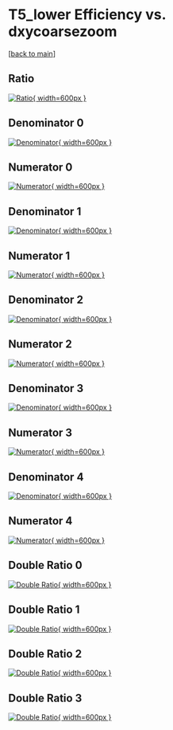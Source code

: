 # T5_lower Efficiency vs. dxycoarsezoom

[[back to main](./)]



## Ratio

[![Ratio](../mtv/var/T5_lower_base_321_0_eff_dxycoarsezoom.png){ width=600px }](../mtv/var/T5_lower_base_321_0_eff_dxycoarsezoom.pdf)

## Denominator 0

[![Denominator](../mtv/den/T5_lower_base_321_0_eff_dxycoarsezoom_den0.png){ width=600px }](../mtv/den/T5_lower_base_321_0_eff_dxycoarsezoom_den0.pdf)

## Numerator 0

[![Numerator](../mtv/num/T5_lower_base_321_0_eff_dxycoarsezoom_num0.png){ width=600px }](../mtv/num/T5_lower_base_321_0_eff_dxycoarsezoom_num0.pdf)

## Denominator 1

[![Denominator](../mtv/den/T5_lower_base_321_0_eff_dxycoarsezoom_den1.png){ width=600px }](../mtv/den/T5_lower_base_321_0_eff_dxycoarsezoom_den1.pdf)

## Numerator 1

[![Numerator](../mtv/num/T5_lower_base_321_0_eff_dxycoarsezoom_num1.png){ width=600px }](../mtv/num/T5_lower_base_321_0_eff_dxycoarsezoom_num1.pdf)

## Denominator 2

[![Denominator](../mtv/den/T5_lower_base_321_0_eff_dxycoarsezoom_den2.png){ width=600px }](../mtv/den/T5_lower_base_321_0_eff_dxycoarsezoom_den2.pdf)

## Numerator 2

[![Numerator](../mtv/num/T5_lower_base_321_0_eff_dxycoarsezoom_num2.png){ width=600px }](../mtv/num/T5_lower_base_321_0_eff_dxycoarsezoom_num2.pdf)

## Denominator 3

[![Denominator](../mtv/den/T5_lower_base_321_0_eff_dxycoarsezoom_den3.png){ width=600px }](../mtv/den/T5_lower_base_321_0_eff_dxycoarsezoom_den3.pdf)

## Numerator 3

[![Numerator](../mtv/num/T5_lower_base_321_0_eff_dxycoarsezoom_num3.png){ width=600px }](../mtv/num/T5_lower_base_321_0_eff_dxycoarsezoom_num3.pdf)

## Denominator 4

[![Denominator](../mtv/den/T5_lower_base_321_0_eff_dxycoarsezoom_den4.png){ width=600px }](../mtv/den/T5_lower_base_321_0_eff_dxycoarsezoom_den4.pdf)

## Numerator 4

[![Numerator](../mtv/num/T5_lower_base_321_0_eff_dxycoarsezoom_num4.png){ width=600px }](../mtv/num/T5_lower_base_321_0_eff_dxycoarsezoom_num4.pdf)

## Double Ratio 0

[![Double Ratio](../mtv/ratio/T5_lower_base_321_0_eff_dxycoarsezoom_ratio0.png){ width=600px }](../mtv/ratio/T5_lower_base_321_0_eff_dxycoarsezoom_ratio0.pdf)

## Double Ratio 1

[![Double Ratio](../mtv/ratio/T5_lower_base_321_0_eff_dxycoarsezoom_ratio1.png){ width=600px }](../mtv/ratio/T5_lower_base_321_0_eff_dxycoarsezoom_ratio1.pdf)

## Double Ratio 2

[![Double Ratio](../mtv/ratio/T5_lower_base_321_0_eff_dxycoarsezoom_ratio2.png){ width=600px }](../mtv/ratio/T5_lower_base_321_0_eff_dxycoarsezoom_ratio2.pdf)

## Double Ratio 3

[![Double Ratio](../mtv/ratio/T5_lower_base_321_0_eff_dxycoarsezoom_ratio3.png){ width=600px }](../mtv/ratio/T5_lower_base_321_0_eff_dxycoarsezoom_ratio3.pdf)

